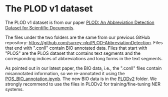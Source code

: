 # The PLOD v1 dataset

The PLOD v1 dataset is from our paper [PLOD: An Abbreviation Detection Dataset for Scientific Documents](https://aclanthology.org/2022.lrec-1.71/).


The files under the two folders are the same from our previous GitHub repository: https://github.com/surrey-nlp/PLOD-AbbreviationDetection. Files that end with ".conll" contain BIO annotated data. Files that start with "PLOS" are the PLOS dataset that contains text segments and the corresponding indices of abbreviations and long forms in the text segments. 

As pointed out in our latest paper, the BIO data, i.e., the ".conll" files contain misannotated information, so we re-annotated it using the [POS_BIO_annotation.ipynb](https://github.com/shenbinqian/PLODv2-CLM4AbbrDetection/blob/main/notebooks/POS_BIO_annotation.ipynb). The new BIO data is in the [PLODv2](https://github.com/shenbinqian/PLODv2-CLM4AbbrDetection/tree/main/PLODv2) folder. We strongly recommend to use the files in PLODv2 for training/fine-tuning NER systems.